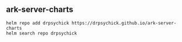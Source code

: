 
## ark-server-charts
```
helm repo add drpsychick https://drpsychick.github.io/ark-server-charts
helm search repo drpsychick
```